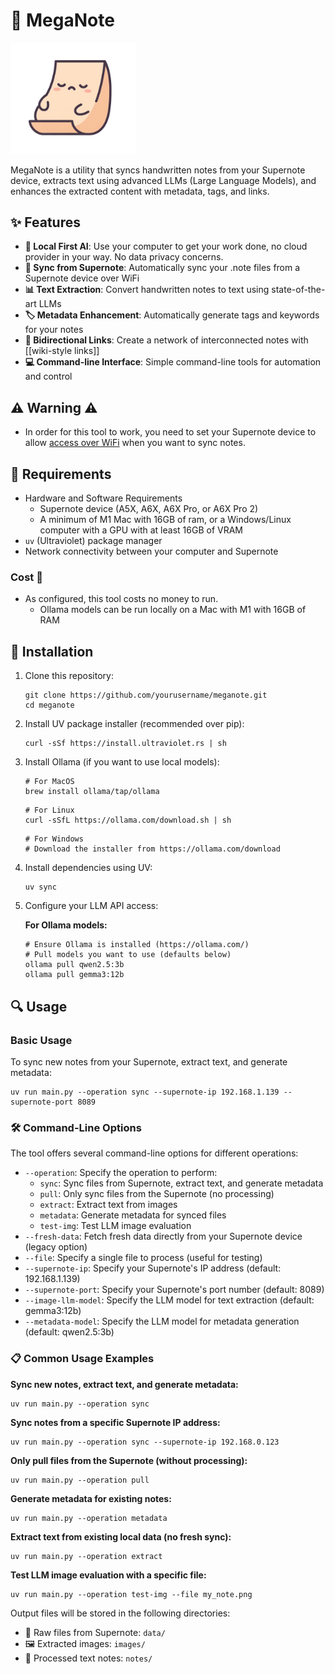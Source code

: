 # 📝 MegaNote

<img src="meganote.jpg" alt="drawing" width="200"/>

MegaNote is a utility that syncs handwritten notes from your Supernote device, extracts text using advanced LLMs (Large Language Models), and enhances the extracted content with metadata, tags, and links.

## ✨ Features

- **🧠 Local First AI**: Use your computer to get your work done, no cloud provider in your way. No data privacy concerns.
- **🔄 Sync from Supernote**: Automatically sync your .note files from a Supernote device over WiFi
- **📊 Text Extraction**: Convert handwritten notes to text using state-of-the-art LLMs
- **🏷️ Metadata Enhancement**: Automatically generate tags and keywords for your notes
- **🔗 Bidirectional Links**: Create a network of interconnected notes with [[wiki-style links]]
- **💻 Command-line Interface**: Simple command-line tools for automation and control

## ⚠️ Warning ⚠️
- In order for this tool to work, you need to set your Supernote device to allow [access over WiFi](https://support.supernote.com/en_US/Tools-Features/wi-fi-transfer) when you want to sync notes.

## 🧰 Requirements

- Hardware and Software Requirements
   - Supernote device (A5X, A6X, A6X Pro, or A6X Pro 2)
   - A minimum of M1 Mac with 16GB of ram, or a Windows/Linux computer with a GPU with at least 16GB of VRAM
- `uv` (Ultraviolet) package manager
- Network connectivity between your computer and Supernote


### Cost 💸 
- As configured, this tool costs no money to run. 
   - Ollama models can be run locally on a Mac with M1 with 16GB of RAM

## 🚀 Installation

1. Clone this repository:
   ```
   git clone https://github.com/yourusername/meganote.git
   cd meganote
   ```

2. Install UV package installer (recommended over pip):
   ```
   curl -sSf https://install.ultraviolet.rs | sh
   ```

3. Install Ollama (if you want to use local models):
   ```
   # For MacOS
   brew install ollama/tap/ollama
   ```
   ```
   # For Linux
   curl -sSfL https://ollama.com/download.sh | sh
   ```
   ```
   # For Windows
   # Download the installer from https://ollama.com/download
   ```

4. Install dependencies using UV:
   ```
   uv sync
   ```

5. Configure your LLM API access:

   **For Ollama models:**
   ```
   # Ensure Ollama is installed (https://ollama.com/)
   # Pull models you want to use (defaults below)
   ollama pull qwen2.5:3b
   ollama pull gemma3:12b
   ```

## 🔍 Usage

### Basic Usage

To sync new notes from your Supernote, extract text, and generate metadata:

```
uv run main.py --operation sync --supernote-ip 192.168.1.139 --supernote-port 8089
```

### 🛠️ Command-Line Options

The tool offers several command-line options for different operations:

- `--operation`: Specify the operation to perform:
  - `sync`: Sync files from Supernote, extract text, and generate metadata
  - `pull`: Only sync files from the Supernote (no processing)
  - `extract`: Extract text from images
  - `metadata`: Generate metadata for synced files
  - `test-img`: Test LLM image evaluation
- `--fresh-data`: Fetch fresh data directly from your Supernote device (legacy option)
- `--file`: Specify a single file to process (useful for testing)
- `--supernote-ip`: Specify your Supernote's IP address (default: 192.168.1.139)
- `--supernote-port`: Specify your Supernote's port number (default: 8089)
- `--image-llm-model`: Specify the LLM model for text extraction (default: gemma3:12b)
- `--metadata-model`: Specify the LLM model for metadata generation (default: qwen2.5:3b)

### 📋 Common Usage Examples

**Sync new notes, extract text, and generate metadata:**
```
uv run main.py --operation sync
```

**Sync notes from a specific Supernote IP address:**
```
uv run main.py --operation sync --supernote-ip 192.168.0.123
```

**Only pull files from the Supernote (without processing):**
```
uv run main.py --operation pull
```

**Generate metadata for existing notes:**
```
uv run main.py --operation metadata
```

**Extract text from existing local data (no fresh sync):**
```
uv run main.py --operation extract
```

**Test LLM image evaluation with a specific file:**
```
uv run main.py --operation test-img --file my_note.png
```

Output files will be stored in the following directories:
- 📂 Raw files from Supernote: `data/`
- 🖼️ Extracted images: `images/`
- 📄 Processed text notes: `notes/`


